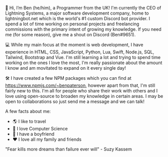 👋 Hi, I’m Ben (he/him), a Programmer from the UK!  I'm currently the CEO of Lightning Systems, a major software development company, home to lightningbot.net which is the world's #1 custom Discord bot provider.  I spend a lot of time working on personal projects and freelancing commissions with the primary intent of growing my knowledge.  If you need me (for some reason), give me a shout on Discord (Ben#9651).

💻 While my main focus at the moment is web development, I have experience in HTML, CSS, JavaScript, Python, Lua, Swift, Node.js, SQL, Tailwind, Bootstrap and Vue.  I'm still learning a lot and trying to spend time working on the ones I love the most, I'm really passionate about the amount I know and am movitated to expand on it every single day!

🛠️ I have created a few NPM packages which you can find at https://www.npmjs.com/~benpaterson, however apart from that, I'm still fairly new to this.  I'm all for people who share their work with others and I love using open-source to broaden my knowledge in certain areas.  I may be open to collaborations so just send me a message and we can talk!

A few facts about me:
  - 🌎 I like to travel
  - 📝 I love Computer Science
  - 🌈 I have a boyfriend
  - ❤️ I love all my family and friends
  
"Fear kills more dreams than failure ever will" - Suzy Kassem
